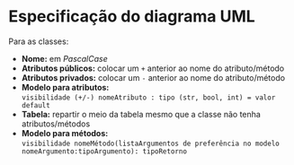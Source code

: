 # Especificação do diagrama UML

Para as classes:

- **Nome:** em *PascalCase*
- **Atributos públicos:** colocar um `+` anterior ao nome do atributo/método
- **Atributos privados:** colocar um `-` anterior ao nome do atributo/método
- **Modelo para atributos:**  
    `visibilidade (+/-) nomeAtributo : tipo (str, bool, int) = valor default`
- **Tabela:** repartir o meio da tabela mesmo que a classe não tenha atributos/métodos
- **Modelo para métodos:**  
    `visibilidade nomeMétodo(listaArgumentos de preferência no modelo nomeArgumento:tipoArgumento): tipoRetorno`